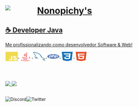 <div>
<a href="https://pt.namemc.com/profile/NonopichyBR.1" target="_blank">
<img align='left' src='https://c.tenor.com/f7P9Hg-p_uoAAAAi/minecraft-grass.gif' width='20%'>

# Nonopichy's
## ☕ Developer **Java**

Me profissionalizando como desenvolvedor Software & Web!
</div>

<div style="display: flex"><br>
  <a href="https://discord.com/users/870765095179939960" target="_blank">
  <img align="center" alt="js" height="30" width="40" src="https://raw.githubusercontent.com/devicons/devicon/master/icons/javascript/javascript-plain.svg">
  <img align="center" alt="java" height="30" width="40" src="https://raw.githubusercontent.com/devicons/devicon/master/icons/java/java-plain.svg">
  <img align="center" alt="mysql" height="30" width="40" src="https://raw.githubusercontent.com/devicons/devicon/master/icons/mysql/mysql-plain.svg">
  <img align="center" alt="php" height="30" width="40" src="https://raw.githubusercontent.com/devicons/devicon/master/icons/php/php-plain.svg">
  <img align="center" alt="css3" height="30" width="40" src="https://raw.githubusercontent.com/devicons/devicon/master/icons/css3/css3-plain.svg">
  <img align="center" alt="html5" height="30" width="40" src="https://raw.githubusercontent.com/devicons/devicon/master/icons/html5/html5-plain.svg">
</div>

<br/>

##

<br/>

<div>
  <a href="https://discord.com/users/870765095179939960" target="_blank">
  <img height="180em" src="https://github-readme-stats.vercel.app/api?username=nonopichy&show_icons=true&theme=dark&count_private=true"/>
  <img height="140em" src="https://github-readme-stats.vercel.app/api/top-langs/?username=nonopichy&layout=compact&langs_count=16&theme=dark"/>
</div>

##

<div>
  <a href="https://discord.com/users/870765095179939960" target="_blank">
  <img align='left' src="https://img.shields.io/badge/Discord-%230077B5.svg?&style=flat-square&logo=discord&logoColor=white" alt="Discord">
  <a href="https://twitter.com/nonopichy" target="_blank">
  <img align='left' src="https://img.shields.io/badge/Twitter-%230077B5.svg?&style=flat-square&logo=twitter&logoColor=white" alt="Twitter">
<div/>
